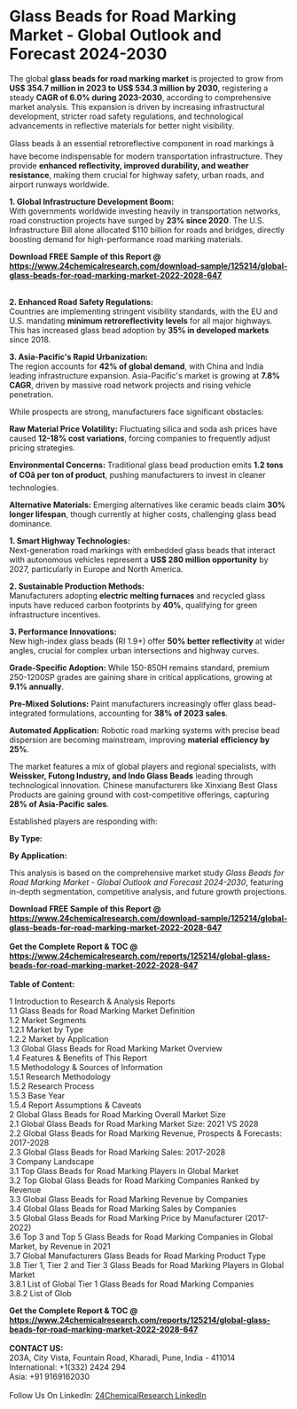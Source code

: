 <h1>Glass Beads for Road Marking Market - Global Outlook and Forecast 2024-2030</h1><p>The global <strong>glass beads for road marking market</strong> is projected to grow from <strong>US$ 354.7 million in 2023 to US$ 534.3 million by 2030</strong>, registering a steady <strong>CAGR of 6.0% during 2023-2030</strong>, according to comprehensive market analysis. This expansion is driven by increasing infrastructural development, stricter road safety regulations, and technological advancements in reflective materials for better night visibility.</p><p>Glass beads â an essential retroreflective component in road markings â have become indispensable for modern transportation infrastructure. They provide <strong>enhanced reflectivity, improved durability, and weather resistance</strong>, making them crucial for highway safety, urban roads, and airport runways worldwide.</p><p><strong>1. Global Infrastructure Development Boom:</strong><br>
With governments worldwide investing heavily in transportation networks, road construction projects have surged by <strong>23% since 2020</strong>. The U.S. Infrastructure Bill alone allocated $110 billion for roads and bridges, directly boosting demand for high-performance road marking materials.</p><div><b>Download FREE Sample of this Report @ 
            <a href="https://www.24chemicalresearch.com/download-sample/125214/global-glass-beads-for-road-marking-market-2022-2028-647">
            https://www.24chemicalresearch.com/download-sample/125214/global-glass-beads-for-road-marking-market-2022-2028-647</a></b></div><br><p><strong>2. Enhanced Road Safety Regulations:</strong><br>
Countries are implementing stringent visibility standards, with the EU and U.S. mandating <strong>minimum retroreflectivity levels</strong> for all major highways. This has increased glass bead adoption by <strong>35% in developed markets</strong> since 2018.</p><p><strong>3. Asia-Pacific's Rapid Urbanization:</strong><br>
The region accounts for <strong>42% of global demand</strong>, with China and India leading infrastructure expansion. Asia-Pacific's market is growing at <strong>7.8% CAGR</strong>, driven by massive road network projects and rising vehicle penetration.</p><p>While prospects are strong, manufacturers face significant obstacles:</p><p><strong>Raw Material Price Volatility:</strong> Fluctuating silica and soda ash prices have caused <strong>12-18% cost variations</strong>, forcing companies to frequently adjust pricing strategies.</p><p><strong>Environmental Concerns:</strong> Traditional glass bead production emits <strong>1.2 tons of COâ per ton of product</strong>, pushing manufacturers to invest in cleaner technologies.</p><p><strong>Alternative Materials:</strong> Emerging alternatives like ceramic beads claim <strong>30% longer lifespan</strong>, though currently at higher costs, challenging glass bead dominance.</p><p><strong>1. Smart Highway Technologies:</strong><br>
Next-generation road markings with embedded glass beads that interact with autonomous vehicles represent a <strong>US$ 280 million opportunity</strong> by 2027, particularly in Europe and North America.</p><p><strong>2. Sustainable Production Methods:</strong><br>
Manufacturers adopting <strong>electric melting furnaces</strong> and recycled glass inputs have reduced carbon footprints by <strong>40%</strong>, qualifying for green infrastructure incentives.</p><p><strong>3. Performance Innovations:</strong><br>
New high-index glass beads (RI 1.9+) offer <strong>50% better reflectivity</strong> at wider angles, crucial for complex urban intersections and highway curves.</p><p><strong>Grade-Specific Adoption:</strong> While 150-850H remains standard, premium 250-1200SP grades are gaining share in critical applications, growing at <strong>9.1% annually</strong>.</p><p><strong>Pre-Mixed Solutions:</strong> Paint manufacturers increasingly offer glass bead-integrated formulations, accounting for <strong>38% of 2023 sales</strong>.</p><p><strong>Automated Application:</strong> Robotic road marking systems with precise bead dispersion are becoming mainstream, improving <strong>material efficiency by 25%</strong>.</p><p>The market features a mix of global players and regional specialists, with <strong>Weissker, Futong Industry, and Indo Glass Beads</strong> leading through technological innovation. Chinese manufacturers like Xinxiang Best Glass Products are gaining ground with cost-competitive offerings, capturing <strong>28% of Asia-Pacific sales</strong>.</p><p>Established players are responding with:</p><p><strong>By Type:</strong></p><p><strong>By Application:</strong></p><p>This analysis is based on the comprehensive market study <em>Glass Beads for Road Marking Market - Global Outlook and Forecast 2024-2030</em>, featuring in-depth segmentation, competitive analysis, and future growth projections.</p><div><b>Download FREE Sample of this Report @ 
            <a href="https://www.24chemicalresearch.com/download-sample/125214/global-glass-beads-for-road-marking-market-2022-2028-647">
            https://www.24chemicalresearch.com/download-sample/125214/global-glass-beads-for-road-marking-market-2022-2028-647</a></b></div><br><div><b>Get the Complete Report & TOC @ 
            <a href="https://www.24chemicalresearch.com/reports/125214/global-glass-beads-for-road-marking-market-2022-2028-647">
            https://www.24chemicalresearch.com/reports/125214/global-glass-beads-for-road-marking-market-2022-2028-647</a></b></div><br>
            <b>Table of Content:</b><p>1 Introduction to Research & Analysis Reports<br />
    1.1 Glass Beads for Road Marking Market Definition<br />
    1.2 Market Segments<br />
        1.2.1 Market by Type<br />
        1.2.2 Market by Application<br />
    1.3 Global Glass Beads for Road Marking Market Overview<br />
    1.4 Features & Benefits of This Report<br />
    1.5 Methodology & Sources of Information<br />
        1.5.1 Research Methodology<br />
        1.5.2 Research Process<br />
        1.5.3 Base Year<br />
        1.5.4 Report Assumptions & Caveats<br />
2 Global Glass Beads for Road Marking Overall Market Size<br />
    2.1 Global Glass Beads for Road Marking Market Size: 2021 VS 2028<br />
    2.2 Global Glass Beads for Road Marking Revenue, Prospects & Forecasts: 2017-2028<br />
    2.3 Global Glass Beads for Road Marking Sales: 2017-2028<br />
3 Company Landscape<br />
    3.1 Top Glass Beads for Road Marking Players in Global Market<br />
    3.2 Top Global Glass Beads for Road Marking Companies Ranked by Revenue<br />
    3.3 Global Glass Beads for Road Marking Revenue by Companies<br />
    3.4 Global Glass Beads for Road Marking Sales by Companies<br />
    3.5 Global Glass Beads for Road Marking Price by Manufacturer (2017-2022)<br />
    3.6 Top 3 and Top 5 Glass Beads for Road Marking Companies in Global Market, by Revenue in 2021<br />
    3.7 Global Manufacturers Glass Beads for Road Marking Product Type<br />
    3.8 Tier 1, Tier 2 and Tier 3 Glass Beads for Road Marking Players in Global Market<br />
        3.8.1 List of Global Tier 1 Glass Beads for Road Marking Companies<br />
        3.8.2 List of Glob</p><div><b>Get the Complete Report & TOC @ 
            <a href="https://www.24chemicalresearch.com/reports/125214/global-glass-beads-for-road-marking-market-2022-2028-647">
            https://www.24chemicalresearch.com/reports/125214/global-glass-beads-for-road-marking-market-2022-2028-647</a></b></div><br><b>CONTACT US:</b><br>
            203A, City Vista, Fountain Road, Kharadi, Pune, India - 411014<br>
            International: +1(332) 2424 294<br>
            Asia: +91 9169162030 <br><br>
            Follow Us On LinkedIn: <a href="https://www.linkedin.com/company/24chemicalresearch/">24ChemicalResearch LinkedIn</a>